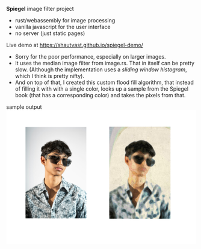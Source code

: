 **Spiegel** image filter project

- rust/webassembly for image processing
- vanilla javascript for the user interface
- no server (just static pages)

Live demo at https://shautvast.github.io/spiegel-demo/

* Sorry for the poor performance, especially on larger images.
* It uses the median image filter from image.rs. That in itself can be pretty slow.
(Although the implementation uses a _sliding window histogram_, which I think is pretty nifty).
* And on top of that, I created this custom flood fill algorithm, 
that instead of filling it with with a single color, looks up a sample from the 
Spiegel book (that has a corresponding color) and takes the pixels from that. 

sample output
![sample](https://github.com/shautvast/spiegel-web/blob/main/unsplash.png)

